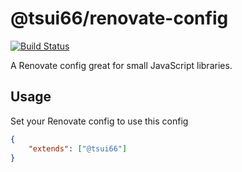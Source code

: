 # @tsui66/renovate-config

[![Build Status](https://github.com/tsui66/renovate-config/workflows/CI/badge.svg)](https://github.com/tsui66/renovate-config/actions)

A Renovate config great for small JavaScript libraries.

## Usage

Set your Renovate config to use this config

```json
{
	"extends": ["@tsui66"]
}
```
